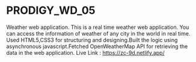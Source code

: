 # PRODIGY_WD_05
Weather web application. This is a real time weather web application. You can access the information of weather of any city in the world in real time. Used HTML5,CSS3 for structuring and designing.Built the logic using asynchronous javascript.Fetched OpenWeatherMap API for retrieving the data in the web application.
Live Link : https://zc-9d.netlify.app/